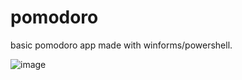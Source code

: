# pomodoro
basic pomodoro app made with winforms/powershell.

![image](https://github.com/fullmetaljacked/pomodoro/assets/58311022/c50c37aa-54ba-4268-959d-2ffd09bbd820)
